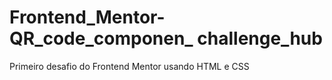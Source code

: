 # Frontend_Mentor-QR_code_componen_ challenge_hub
 Primeiro desafio do Frontend Mentor usando HTML e CSS
